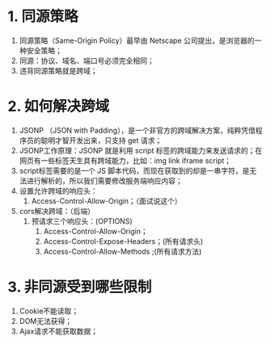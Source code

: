 # 1. 同源策略
1. 同源策略（Same-Origin Policy）最早由 Netscape 公司提出，是浏览器的一种安全策略；
2. 同源：协议、域名、端口号必须完全相同；
3. 违背同源策略就是跨域；
# 2. 如何解决跨域
1. JSONP （JSON with Padding），是一个非官方的跨域解决方案，纯粹凭借程序员的聪明才智开发出来，只支持 get 请求；
2. JSONP工作原理：JSONP 就是利用 script 标签的跨域能力来发送请求的；在网页有一些标签天生具有跨域能力，比如：img link iframe script；
3. script标签需要的是一个 JS 脚本代码，而现在获取到的却是一串字符，是无法进行解析的，所以我们需要修改服务端响应内容；
4. 设置允许跨域的响应头：
   1. Access-Control-Allow-Origin；（面试说这个）
5. cors解决跨域：（后端）
   1. 预请求三个响应头：(OPTIONS)
      1. Access-Control-Allow-Origin；
      2. Access-Control-Expose-Headers；(所有请求头)
      3. Access-Control-Allow-Methods ;(所有请求方法)
# 3. 非同源受到哪些限制
1. Cookie不能读取；
2. DOM无法获得；
3. Ajax请求不能获取数据；